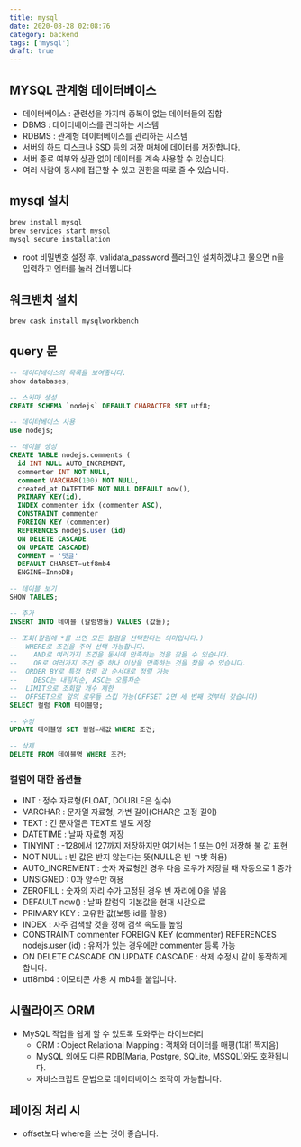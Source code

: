 ```yaml
---
title: mysql
date: 2020-08-28 02:08:76
category: backend
tags: ['mysql']
draft: true
---
```


## MYSQL 관계형 데이터베이스

- 데이터베이스 : 관련성을 가지며 중복이 없는 데이터들의 집합
- DBMS : 데이터베이스를 관리하는 시스템
- RDBMS : 관계형 데이터베이스를 관리하는 시스템
- 서버의 하드 디스크나 SSD 등의 저장 매체에 데이터를 저장합니다.
- 서버 종료 여부와 상관 없이 데이터를 계속 사용할 수 있습니다.
- 여러 사람이 동시에 접근할 수 있고 권한을 따로 줄 수 있습니다.

## mysql 설치

```bash
brew install mysql
brew services start mysql
mysql_secure_installation
```

- root 비밀번호 설정 후, validata_password 플러그인 설치하겠냐고 물으면 n을 입력하고 엔터를 눌러 건너뜁니다.

## 워크밴치 설치

```bash
brew cask install mysqlworkbench
```

## query 문

```sql
-- 데이터베이스의 목록을 보여줍니다.
show databases;

-- 스키마 생성
CREATE SCHEMA `nodejs` DEFAULT CHARACTER SET utf8;

-- 데이터베이스 사용
use nodejs;

-- 테이블 생성
CREATE TABLE nodejs.comments (
  id INT NULL AUTO_INCREMENT,
  commenter INT NOT NULL,
  comment VARCHAR(100) NOT NULL,
  created_at DATETIME NOT NULL DEFAULT now(),
  PRIMARY KEY(id),
  INDEX commenter_idx (commenter ASC),
  CONSTRAINT commenter
  FOREIGN KEY (commenter)
  REFERENCES nodejs.user (id)
  ON DELETE CASCADE
  ON UPDATE CASCADE)
  COMMENT = '댓글'
  DEFAULT CHARSET=utf8mb4
  ENGINE=InnoDB;

-- 테이블 보기
SHOW TABLES;

-- 추가
INSERT INTO 테이블 (칼럼명들) VALUES (값들);

-- 조회(칼럼에 *를 쓰면 모든 칼럼을 선택한다는 의미입니다.)
--  WHERE로 조건을 주어 선택 가능합니다.
--    AND로 여러가지 조건을 동시에 만족하는 것을 찾을 수 있습니다.
--    OR로 여러가지 조건 중 하나 이상을 만족하는 것을 찾을 수 있습니다.
--  ORDER BY로 특정 컴럼 값 순서대로 정렬 가능
--    DESC는 내림차순, ASC는 오름차순
--  LIMIT으로 조회할 개수 제한
--  OFFSET으로 앞의 로우들 스킵 가능(OFFSET 2면 세 번째 것부터 찾습니다)
SELECT 컬럼 FROM 테이블명;

-- 수정
UPDATE 테이블명 SET 컬럼=새값 WHERE 조건;

-- 삭제
DELETE FROM 테이블명 WHERE 조건;
```

### 컬럼에 대한 옵션들

- INT : 정수 자료형(FLOAT, DOUBLE은 실수)
- VARCHAR : 문자열 자료형, 가변 길이(CHAR은 고정 길이)
- TEXT : 긴 문자열은 TEXT로 별도 저장
- DATETIME : 날짜 자료형 저장
- TINYINT : -128에서 127까지 저장하지만 여기서는 1 또는 0인 저장해 불 값 표현
- NOT NULL : 빈 값은 반지 않는다는 뜻(NULL은 빈 ㄱ밧 허용)
- AUTO_INCREMENT : 숫자 자료형인 경우 다음 로우가 저장될 때 자동으로 1 증가
- UNSIGNED : 0과 양수만 허용
- ZEROFILL : 숫자의 자리 수가 고정된 경우 빈 자리에 0을 넣음
- DEFAULT now() : 날짜 칼럼의 기본값을 현재 시간으로
- PRIMARY KEY : 고유한 값(보통 id를 활용)
- INDEX : 자주 검색할 것을 정해 검색 속도를 높임
- CONSTRAINT commenter FOREIGN KEY (commenter) REFERENCES nodejs.user (id) : 유저가 있는 경우에만 commenter 등록 가능
- ON DELETE CASCADE ON UPDATE CASCADE : 삭제 수정시 같이 동작하게 합니다.
- utf8mb4 : 이모티콘 사용 시 mb4를 붙입니다.

## 시퀄라이즈 ORM

- MySQL 작업을 쉽게 할 수 있도록 도와주는 라이브러리
  - ORM : Object Relational Mapping : 객체와 데이터를 매핑(1대1 짝지음)
  - MySQL 외에도 다른 RDB(Maria, Postgre, SQLite, MSSQL)와도 호환됩니다.
  - 자바스크립트 문법으로 데이터베이스 조작이 가능합니다.

## 페이징 처리 시

- offset보다 where을 쓰는 것이 좋습니다.
